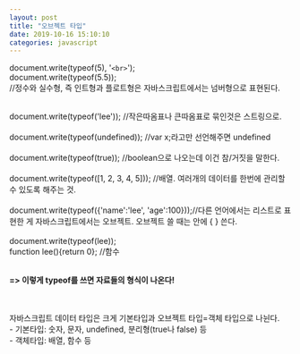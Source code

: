 ```yaml
---
layout: post
title: "오브젝트 타입"
date: 2019-10-16 15:10:10
categories: javascript
---
```


document.write(typeof(5), '```<br>```');<br>
document.write(typeof(5.5));<br>
//정수와 실수형, 즉 인트형과 플로트형은 자바스크립트에서는 넘버형으로 표현된다.<br><br>

document.write(typeof('lee')); //작은따옴표나 큰따옴표로 묶인것은 스트링으로.<br><br>
document.write(typeof(undefined));  //var x;라고만 선언해주면 undefined<br><br>
document.write(typeof(true));  //boolean으로 나오는데 이건 참/거짓을 말한다.<br><br>
document.write(typeof([1, 2, 3, 4, 5]));  //배열. 여러개의 데이터를 한번에 관리할 수 있도록 해주는 것.<br><br>
document.write(typeof({'name':'lee', 'age':100}));//다른 언어에서는 리스트로 표현한 게 자바스크립트에서는 오브젝트. 오브젝트 쓸 때는 안에 { } 쓴다.<br><br>
document.write(typeof(lee));<br>
function lee(){return 0};  //함수<br><br>

<b>=> 이렇게 typeof를 쓰면 자료들의 형식이 나온다!</b><br><br><br>

자바스크립트 데이터 타입은 크게 기본타입과 오브젝트 타입=객체 타입으로 나뉜다.<br>
	- 기본타입: 숫자, 문자, undefined, 분리형(true나 false) 등<br>
	- 객체타입: 배열, 함수 등<br>
